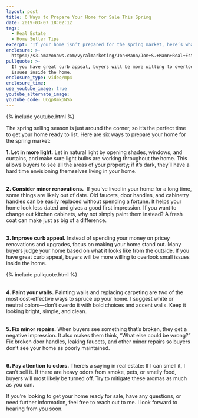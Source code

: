 ```yaml
---
layout: post
title: 6 Ways to Prepare Your Home for Sale This Spring
date: 2019-03-07 18:02:12
tags:
  - Real Estate
  - Home Seller Tips
excerpt: 'If your home isn’t prepared for the spring market, here’s what you need to do.'
enclosure: >-
  https://s3.amazonaws.com/vyralmarketing/Jon+Mann/Jon+S.+Mann+Real+Estate-+6+Ways+to+Prepare+Your+Home+for+Sale+This+Spring.mp4
pullquote: >-
  If you have great curb appeal, buyers will be more willing to overlook small
  issues inside the home.
enclosure_type: video/mp4
enclosure_time:
use_youtube_image: true
youtube_alternate_image:
youtube_code: UCgp8mkpNSo
---
```


{% include youtube.html %}

The spring selling season is just around the corner, so it’s the perfect time to get your home ready to list. Here are six ways to prepare your home for the spring market:

**1. Let in more light.** Let in natural light by opening shades, windows, and curtains, and make sure light bulbs are working throughout the home. This allows buyers to see all the areas of your property; if it’s dark, they’ll have a hard time envisioning themselves living in your home.

<br>**2. Consider minor renovations.** &nbsp;If you’ve lived in your home for a long time, some things are likely out of date. Old faucets, door handles, and cabinetry handles can be easily replaced without spending a fortune. It helps your home look less dated and gives a good first impression. If you want to change out kitchen cabinets, why not simply paint them instead? A fresh coat can make just as big of a difference.

<br>**3. Improve curb appeal.** Instead of spending your money on pricey renovations and upgrades, focus on making your home stand out. Many buyers judge your home based on what it looks like from the outside. If you have great curb appeal, buyers will be more willing to overlook small issues inside the home.

{% include pullquote.html %}

<br>**4. Paint your walls.** Painting walls and replacing carpeting are two of the most cost-effective ways to spruce up your home. I suggest white or neutral colors—don’t overdo it with bold choices and accent walls. Keep it looking bright, simple, and clean.

<br>**5. Fix minor repairs.** When buyers see something that’s broken, they get a negative impression. It also makes them think, “What else could be wrong?” Fix broken door handles, leaking faucets, and other minor repairs so buyers don’t see your home as poorly maintained.

<br>**6. Pay attention to odors.** There’s a saying in real estate: If I can smell it, I can’t sell it. If there are heavy odors from smoke, pets, or smelly food, buyers will most likely be turned off. Try to mitigate these aromas as much as you can.

If you’re looking to get your home ready for sale, have any questions, or need further information, feel free to reach out to me. I look forward to hearing from you soon.